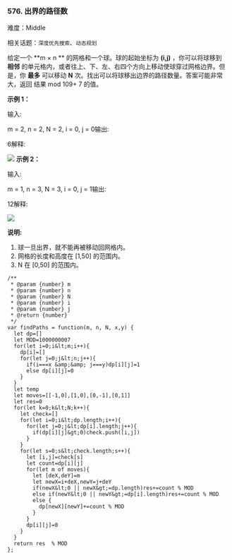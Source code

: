 ### 576. 出界的路径数

难度：Middle

相关话题：`深度优先搜索`、`动态规划`

给定一个  **m &times; n ** 的网格和一个球。球的起始坐标为 **(i,j)** ，你可以将球移到 **相邻** 的单元格内，或者往上、下、左、右四个方向上移动使球穿过网格边界。但是，你 **最多** 可以移动 **N** 次。找出可以将球移出边界的路径数量。答案可能非常大，返回 结果 mod 109+ 7 的值。



 **示例 1：** 

输入: 

m = 2, n = 2, N = 2, i = 0, j = 0输出:

 6解释:

![](https://assets.leetcode-cn.com/aliyun-lc-upload/uploads/2018/10/12/out_of_boundary_paths_1.png)
 **示例 2：** 

输入: 

m = 1, n = 3, N = 3, i = 0, j = 1输出:

 12解释:

![](https://assets.leetcode-cn.com/aliyun-lc-upload/uploads/2018/10/12/out_of_boundary_paths_2.png)


 **说明:** 


1. 球一旦出界，就不能再被移动回网格内。
2. 网格的长度和高度在 [1,50] 的范围内。
3. N 在 [0,50] 的范围内。




```
/**
 * @param {number} m
 * @param {number} n
 * @param {number} N
 * @param {number} i
 * @param {number} j
 * @return {number}
 */
var findPaths = function(m, n, N, x,y) {
  let dp=[]
  let MOD=1000000007
  for(let i=0;i&lt;m;i++){
    dp[i]=[]
    for(let j=0;j&lt;n;j++){
      if(i===x &amp;&amp; j===y)dp[i][j]=1
      else dp[i][j]=0
    }
  }
  let temp
  let moves=[[-1,0],[1,0],[0,-1],[0,1]]
  let res=0
  for(let k=0;k&lt;N;k++){
    let check=[]
    for(let i=0;i&lt;dp.length;i++){
      for(let j=0;j&lt;dp[i].length;j++){
        if(dp[i][j]&gt;0)check.push([i,j])
      }
    }
    for(let s=0;s&lt;check.length;s++){
      let [i,j]=check[s]
      let count=dp[i][j]
      for(let m of moves){
        let [deX,deY]=m
        let newX=i+deX,newY=j+deY
        if(newX&lt;0 || newX&gt;=dp.length)res+=count % MOD
        else if(newY&lt;0 || newY&gt;=dp[i].length)res+=count % MOD
        else {
          dp[newX][newY]+=count % MOD
        }
      }
      dp[i][j]=0
    }
  }
  return res  % MOD
};



```
